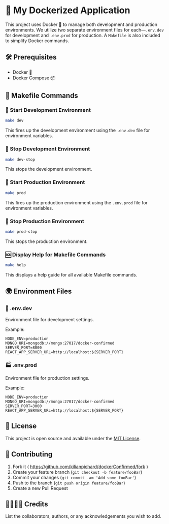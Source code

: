 # 🐳 My Dockerized Application

This project uses Docker 🐳 to manage both development and production environments. We utilize two separate environment files for each—`.env.dev` for development and `.env.prod` for production. A `Makefile` is also included to simplify Docker commands.

## 🛠 Prerequisites
- Docker 🐳
- Docker Compose 📦

## 🚀 Makefile Commands

### 🔨 Start Development Environment

```bash
make dev
```

This fires up the development environment using the `.env.dev` file for environment variables.

### 🛑 Stop Development Environment

```bash
make dev-stop
```

This stops the development environment.

### 🚀 Start Production Environment

```bash
make prod
```

This fires up the production environment using the `.env.prod` file for environment variables.

### 🛑 Stop Production Environment

```bash
make prod-stop
```

This stops the production environment.

### 🆘 Display Help for Makefile Commands

```bash
make help
```

This displays a help guide for all available Makefile commands.

## 🌍 Environment Files

### 🌱 .env.dev

Environment file for development settings.

Example:

```env
NODE_ENV=production
MONGO_URI=mongodb://mongo:27017/docker-confirmed
SERVER_PORT=8000
REACT_APP_SERVER_URL=http://localhost:${SERVER_PORT}
```

### 🏭 .env.prod

Environment file for production settings.

Example:

```env
NODE_ENV=production
MONGO_URI=mongodb://mongo:27017/docker-confirmed
SERVER_PORT=3000
REACT_APP_SERVER_URL=http://localhost:${SERVER_PORT}
```

## 📄 License

This project is open source and available under the [MIT License](LICENSE).

## 🤝 Contributing

1. Fork it ( https://github.com/kilianpichard/dockerConfirmed/fork )
2. Create your feature branch (`git checkout -b feature/fooBar`)
3. Commit your changes (`git commit -am 'Add some fooBar'`)
4. Push to the branch (`git push origin feature/fooBar`)
5. Create a new Pull Request

## 🙋‍♀️🙋‍♂️ Credits

List the collaborators, authors, or any acknowledgements you wish to add.
